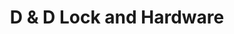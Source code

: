 ---
title: "D & D Lock and Hardware"
url: /wilmington/d-and-d-lock-and-hardware/
shop: locksmith
---
